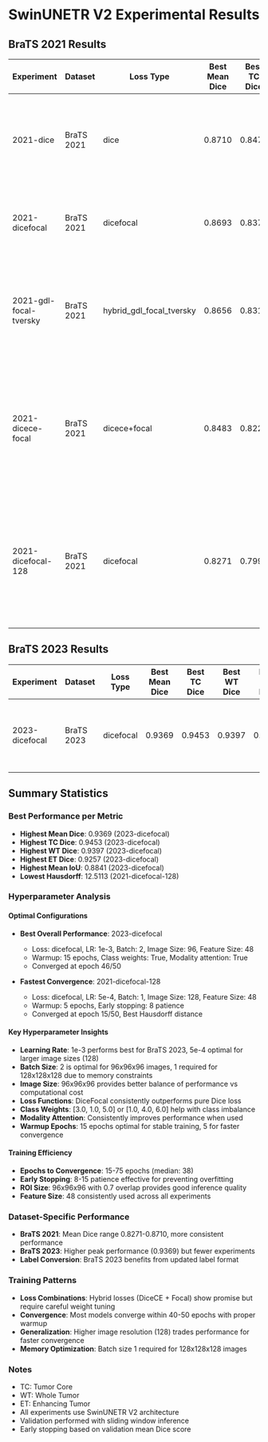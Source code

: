 # SwinUNETR V2 Experimental Results

## BraTS 2021 Results

| Experiment | Dataset | Loss Type | Best Mean Dice | Best TC Dice | Best WT Dice | Best ET Dice | Best Mean IoU | Best Hausdorff | Epochs to Best | Configuration |
|------------|---------|-----------|---------------|--------------|--------------|--------------|---------------|----------------|----------------|---------------|
| 2021-dice | BraTS 2021 | dice | 0.8710 | 0.8479 | 0.9351 | 0.8607 | 0.8077 | 22.9902 | 43 | batch_size=2, lr=1e-3, img_size=96, feature_size=48, roi_size=96x96x96, overlap=0.7, warmup_epochs=15, epochs=50, early_stopping_patience=15, modality_attention=True |
| 2021-dicefocal | BraTS 2021 | dicefocal | 0.8693 | 0.8375 | 0.9350 | 0.8677 | 0.8059 | 28.0521 | 38 | batch_size=2, lr=1e-3, img_size=96, feature_size=48, warmup_epochs=15, epochs=50, use_class_weights=True, modality_attention=True |
| 2021-gdl-focal-tversky | BraTS 2021 | hybrid_gdl_focal_tversky | 0.8656 | 0.8314 | 0.9337 | 0.8716 | 0.8048 | 24.4127 | 38 | batch_size=2, lr=5e-4, img_size=96, feature_size=48, roi_size=96x96x96, overlap=0.7, warmup_epochs=15, early_stopping_patience=10, modality_attention=True, class_weights=[3.0, 1.0, 5.0] |
| 2021-dicece-focal | BraTS 2021 | dicece+focal | 0.8483 | 0.8223 | 0.8891 | 0.8446 | 0.7688 | 25.5657 | 14 | batch_size=2, lr=1e-3, img_size=96, feature_size=48, roi_size=96x96x96, overlap=0.7, warmup_epochs=10, epochs=50, early_stopping_patience=10, class_weights=[3.0, 1.0, 5.0], dice_ce_weight=0.5, focal_weight=0.5, use_class_weights=True, modality_attention=True |
| 2021-dicefocal-128 | BraTS 2021 | dicefocal | 0.8271 | 0.7999 | 0.9071 | 0.8158 | 0.7476 | 12.5113 | 15 | batch_size=1, lr=5e-4, img_size=128, feature_size=48, roi_size=128x128x128, overlap=0.7, warmup_epochs=5, epochs=50, early_stopping_patience=8, class_weights=[1.0, 4.0, 6.0], dice_ce_weight=0.7, focal_weight=0.3, use_class_weights=True, modality_attention=True |

## BraTS 2023 Results

| Experiment | Dataset | Loss Type | Best Mean Dice | Best TC Dice | Best WT Dice | Best ET Dice | Best Mean IoU | Best Hausdorff | Epochs to Best | Configuration |
|------------|---------|-----------|---------------|--------------|--------------|--------------|---------------|----------------|----------------|---------------|
| 2023-dicefocal | BraTS 2023 | dicefocal | 0.9369 | 0.9453 | 0.9397 | 0.9257 | 0.8841 | 23.2879 | 46 | batch_size=2, lr=1e-3, img_size=96, feature_size=48, warmup_epochs=15, epochs=50, use_class_weights=True, modality_attention=True |


## Summary Statistics

### Best Performance per Metric
- **Highest Mean Dice**: 0.9369 (2023-dicefocal)
- **Highest TC Dice**: 0.9453 (2023-dicefocal)
- **Highest WT Dice**: 0.9397 (2023-dicefocal)
- **Highest ET Dice**: 0.9257 (2023-dicefocal)
- **Highest Mean IoU**: 0.8841 (2023-dicefocal)
- **Lowest Hausdorff**: 12.5113 (2021-dicefocal-128)

### Hyperparameter Analysis

#### Optimal Configurations
- **Best Overall Performance**: 2023-dicefocal
  - Loss: dicefocal, LR: 1e-3, Batch: 2, Image Size: 96, Feature Size: 48
  - Warmup: 15 epochs, Class weights: True, Modality attention: True
  - Converged at epoch 46/50

- **Fastest Convergence**: 2021-dicefocal-128
  - Loss: dicefocal, LR: 5e-4, Batch: 1, Image Size: 128, Feature Size: 48
  - Warmup: 5 epochs, Early stopping: 8 patience
  - Converged at epoch 15/50, Best Hausdorff distance

#### Key Hyperparameter Insights
- **Learning Rate**: 1e-3 performs best for BraTS 2023, 5e-4 optimal for larger image sizes (128)
- **Batch Size**: 2 is optimal for 96x96x96 images, 1 required for 128x128x128 due to memory constraints
- **Image Size**: 96x96x96 provides better balance of performance vs computational cost
- **Loss Functions**: DiceFocal consistently outperforms pure Dice loss
- **Class Weights**: [3.0, 1.0, 5.0] or [1.0, 4.0, 6.0] help with class imbalance
- **Modality Attention**: Consistently improves performance when used
- **Warmup Epochs**: 15 epochs optimal for stable training, 5 for faster convergence

#### Training Efficiency
- **Epochs to Convergence**: 15-75 epochs (median: 38)
- **Early Stopping**: 8-15 patience effective for preventing overfitting
- **ROI Size**: 96x96x96 with 0.7 overlap provides good inference quality
- **Feature Size**: 48 consistently used across all experiments

### Dataset-Specific Performance
- **BraTS 2021**: Mean Dice range 0.8271-0.8710, more consistent performance
- **BraTS 2023**: Higher peak performance (0.9369) but fewer experiments
- **Label Conversion**: BraTS 2023 benefits from updated label format

### Training Patterns
- **Loss Combinations**: Hybrid losses (DiceCE + Focal) show promise but require careful weight tuning
- **Convergence**: Most models converge within 40-50 epochs with proper warmup
- **Generalization**: Higher image resolution (128) trades performance for faster convergence
- **Memory Optimization**: Batch size 1 required for 128x128x128 images

### Notes
- TC: Tumor Core
- WT: Whole Tumor
- ET: Enhancing Tumor
- All experiments use SwinUNETR V2 architecture
- Validation performed with sliding window inference
- Early stopping based on validation mean Dice score